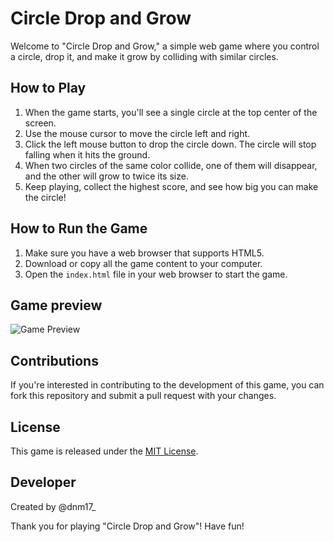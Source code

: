 # Circle Drop and Grow

Welcome to "Circle Drop and Grow," a simple web game where you control a circle, drop it, and make it grow by colliding with similar circles.

## How to Play

1. When the game starts, you'll see a single circle at the top center of the screen.
2. Use the mouse cursor to move the circle left and right.
3. Click the left mouse button to drop the circle down. The circle will stop falling when it hits the ground.
4. When two circles of the same color collide, one of them will disappear, and the other will grow to twice its size.
5. Keep playing, collect the highest score, and see how big you can make the circle!

## How to Run the Game

1. Make sure you have a web browser that supports HTML5.
2. Download or copy all the game content to your computer.
3. Open the `index.html` file in your web browser to start the game.

## Game preview

![Game Preview](https://circle-drop.netlify.com/assets/image/circle-drop-preview.png)

## Contributions

If you're interested in contributing to the development of this game, you can fork this repository and submit a pull request with your changes.

## License

This game is released under the [MIT License](LICENSE.md).

## Developer

Created by @dnm17\_

Thank you for playing "Circle Drop and Grow"! Have fun!
